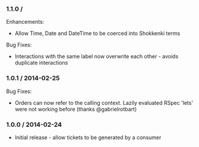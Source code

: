 ### 1.1.0 /

Enhancements:

* Allow Time, Date and DateTime to be coerced into Shokkenki terms

Bug Fixes:

* Interactions with the same label now overwrite each other - avoids duplicate interactions

### 1.0.1 / 2014-02-25

Bug Fixes:

* Orders can now refer to the calling context. Lazily evaluated RSpec 'lets' were not working before (thanks @gabrielrotbart)

### 1.0.0 / 2014-02-24

* Initial release - allow tickets to be generated by a consumer